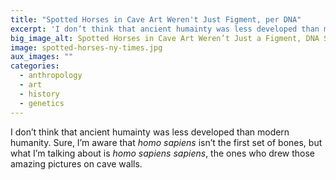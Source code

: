 ```yaml
---
title: "Spotted Horses in Cave Art Weren't Just Figment, per DNA"
excerpt: 'I don’t think that ancient humainty was less developed than modern humanity. Sure, I’m aware that <em>homo sapiens</em> isn’t the first set of bones, but what I’m talking about is <em>homo sapiens sapiens</em>, the ones who drew those amazing pictures on cave walls. '
big_image_alt: Spotted Horses in Cave Art Weren’t Just a Figment, DNA Shows – NYTimes.com
image: spotted-horses-ny-times.jpg
aux_images: ""
categories:
  - anthropology
  - art
  - history
  - genetics
---
```

I don’t think that ancient humainty was less developed than modern humanity. Sure, I’m aware that <em>homo sapiens</em> isn’t the first set of bones, but what I’m talking about is <em>homo sapiens sapiens</em>, the ones who drew those amazing pictures on cave walls. 